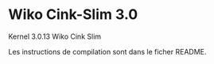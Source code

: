 Wiko Cink-Slim 3.0
==================

Kernel 3.0.13 Wiko Cink Slim

Les instructions de compilation sont dans le ficher README.
